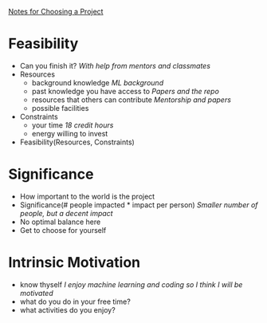 [Notes for Choosing a Project](https://bitsandbrains.io/2018/08/31/sig-and-feas.html)

# Feasibility
  * Can you finish it?   *With help from mentors and classmates*
  * Resources
    * background knowledge   *ML background*
    * past knowledge you have access to  *Papers and the repo*
    * resources that others can contribute   *Mentorship and papers*
    * possible facilities
  * Constraints
    * your time   *18 credit hours*
    * energy willing to invest  
  * Feasibility(Resources, Constraints)

# Significance
  * How important to the world is the project
  * Significance(# people impacted * impact per person)     *Smaller number of people, but a decent impact*
  * No optimal balance here
  * Get to choose for yourself

# Intrinsic Motivation
  * know thyself    *I enjoy machine learning and coding so I think I will be motivated*
  * what do you do in your free time?
  * what activities do you enjoy?
